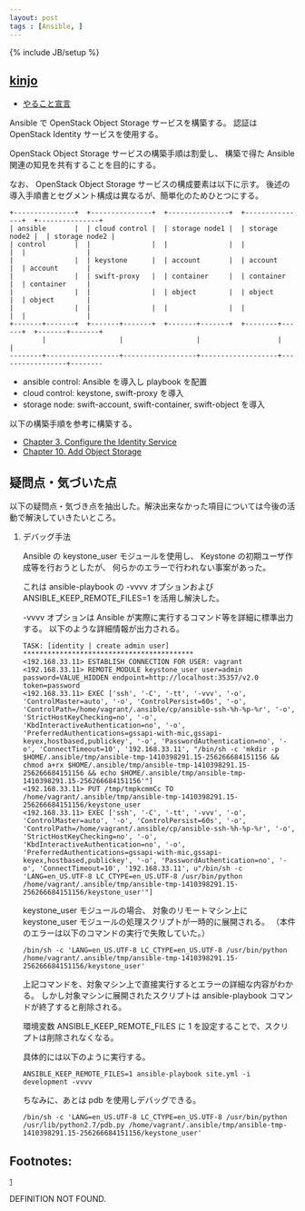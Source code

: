 ```yaml
---
layout: post
tags : [Ansible, ]
---
```

{% include JB/setup %}



## [kinjo](https://github.com/kinjo)


-   [やること宣言](https://github.com/OkinawaDevOps/okinawadevops.github.com/issues/75)

Ansible で OpenStack Object Storage サービスを構築する。
認証は OpenStack Identity サービスを使用する。

OpenStack Object Storage サービスの構築手順は割愛し、
構築で得た Ansible 関連の知見を共有することを目的にする。

なお、 OpenStack Object Storage サービスの構成要素は以下に示す。
後述の導入手順書とセグメント構成は異なるが、簡単化のためひとつにする。

    +---------------+  +---------------+  +---------------+  +---------------+  +---------------+
    | ansible       |  | cloud control |  | storage node1 |  | storage node2 |  | storage node2 |
    | control       |  |               |  |               |  |               |  |               |
    |               |  | keystone      |  | account       |  | account       |  | account       |
    |               |  | swift-proxy   |  | container     |  | container     |  | container     |
    |               |  |               |  | object        |  | object        |  | object        |
    |               |  |               |  |               |  |               |  |               |
    +-------+-------+  +-------+-------+  +-------+-------+  +--------+------+  +-------+-------+
            |                  |                  |                   |                 |
    --------+------------------+------------------+-------------------+-----------------+--------

-   ansible control: Ansible を導入し playbook を配置
-   cloud control: keystone, swift-proxy を導入
-   storage node: swift-account, swift-container, swift-object を導入

以下の構築手順を参考に構築する。


-   [Chapter 3. Configure the Identity Service](http://docs.openstack.org/icehouse/install-guide/install/apt/content/ch_keystone.html)
-   [Chapter 10. Add Object Storage](http://docs.openstack.org/icehouse/install-guide/install/apt/content/ch_swift.html)

## 疑問点・気づいた点

以下の疑問点・気づき点を抽出した。解決出来なかった項目については今後の活動で解決していきたいところ。

1.  デバッグ手法

    Ansible の keystone\_user モジュールを使用し、 Keystone の初期ユーザ作成等を行おうとしたが、
    何らかのエラーで行われない事案があった。

    これは ansible-playbook の -vvvv オプションおよび ANSIBLE\_KEEP\_REMOTE\_FILES=1 を活用し解決した。

    -vvvv オプションは Ansible が実際に実行するコマンド等を詳細に標準出力する。
    以下のような詳細情報が出力される。

        TASK: [identity | create admin user] ******************************************
        <192.168.33.11> ESTABLISH CONNECTION FOR USER: vagrant
        <192.168.33.11> REMOTE_MODULE keystone_user user=admin password=VALUE_HIDDEN endpoint=http://localhost:35357/v2.0 token=password
        <192.168.33.11> EXEC ['ssh', '-C', '-tt', '-vvv', '-o', 'ControlMaster=auto', '-o', 'ControlPersist=60s', '-o', 'ControlPath=/home/vagrant/.ansible/cp/ansible-ssh-%h-%p-%r', '-o', 'StrictHostKeyChecking=no', '-o', 'KbdInteractiveAuthentication=no', '-o', 'PreferredAuthentications=gssapi-with-mic,gssapi-keyex,hostbased,publickey', '-o', 'PasswordAuthentication=no', '-o', 'ConnectTimeout=10', '192.168.33.11', "/bin/sh -c 'mkdir -p $HOME/.ansible/tmp/ansible-tmp-1410398291.15-256266684151156 && chmod a+rx $HOME/.ansible/tmp/ansible-tmp-1410398291.15-256266684151156 && echo $HOME/.ansible/tmp/ansible-tmp-1410398291.15-256266684151156'"]
        <192.168.33.11> PUT /tmp/tmpkcmmCc TO /home/vagrant/.ansible/tmp/ansible-tmp-1410398291.15-256266684151156/keystone_user
        <192.168.33.11> EXEC ['ssh', '-C', '-tt', '-vvv', '-o', 'ControlMaster=auto', '-o', 'ControlPersist=60s', '-o', 'ControlPath=/home/vagrant/.ansible/cp/ansible-ssh-%h-%p-%r', '-o', 'StrictHostKeyChecking=no', '-o', 'KbdInteractiveAuthentication=no', '-o', 'PreferredAuthentications=gssapi-with-mic,gssapi-keyex,hostbased,publickey', '-o', 'PasswordAuthentication=no', '-o', 'ConnectTimeout=10', '192.168.33.11', u"/bin/sh -c 'LANG=en_US.UTF-8 LC_CTYPE=en_US.UTF-8 /usr/bin/python /home/vagrant/.ansible/tmp/ansible-tmp-1410398291.15-256266684151156/keystone_user'"]

    keystone\_user モジュールの場合、
    対象のリモートマシン上に keystone\_user モジュールの処理スクリプトが一時的に展開される。
    （本件のエラーは以下のコマンドの実行で失敗していた。）

        /bin/sh -c 'LANG=en_US.UTF-8 LC_CTYPE=en_US.UTF-8 /usr/bin/python /home/vagrant/.ansible/tmp/ansible-tmp-1410398291.15-256266684151156/keystone_user'

    上記コマンドを、対象マシン上で直接実行するとエラーの詳細な内容がわかる。
    しかし対象マシンに展開されたスクリプトは ansible-playbook コマンドが終了すると削除される。

    環境変数 ANSIBLE\_KEEP\_REMOTE\_FILES に 1 を設定することで、スクリプトは削除されなくなる。

    具体的には以下のように実行する。

        ANSIBLE_KEEP_REMOTE_FILES=1 ansible-playbook site.yml -i development -vvvv

    ちなみに、あとは pdb を使用しデバッグできる。

        /bin/sh -c 'LANG=en_US.UTF-8 LC_CTYPE=en_US.UTF-8 /usr/bin/python /usr/lib/python2.7/pdb.py /home/vagrant/.ansible/tmp/ansible-tmp-1410398291.15-256266684151156/keystone_user'

<div id="footnotes">
<h2 class="footnotes">Footnotes: </h2>
<div id="text-footnotes">

<div class="footdef"><sup><a id="fn.1" name="fn.1" class="footnum" href="#fnr.1">1</a></sup> <p>DEFINITION NOT FOUND.</p></div>


</div>
</div>
